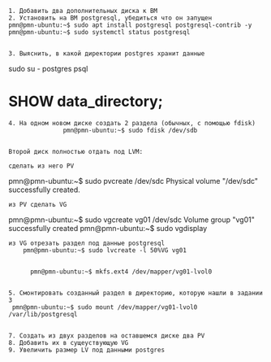 
    1. Добавить два дополнительных диска к ВМ
    2. Установить на ВМ postgresql, убедиться что он запущен
    pmn@pmn-ubuntu:~$ sudo apt install postgresql postgresql-contrib -y
    pmn@pmn-ubuntu:~$ sudo systemctl status postgresql


    3. Выяснить, в какой директории postgres хранит данные

sudo su - postgres
psql
# SHOW data_directory;

    4. На одном новом диске создать 2 раздела (обычных, с помощью fdisk)
                   pmn@pmn-ubuntu:~$ sudo fdisk /dev/sdb


    Второй диск полностью отдать под LVM:

    сделать из него PV

   pmn@pmn-ubuntu:~$ sudo pvcreate /dev/sdc
   Physical volume "/dev/sdc" successfully created.
    
    из PV сделать VG

   pmn@pmn-ubuntu:~$ sudo vgcreate vg01 /dev/sdc
   Volume group "vg01" successfully created
   pmn@pmn-ubuntu:~$ sudo vgdisplay 


    
    из VG отрезать раздел под данные postgresql
        pmn@pmn-ubuntu:~$ sudo lvcreate -l 50%VG vg01


          pmn@pmn-ubuntu:~$ mkfs.ext4 /dev/mapper/vg01-lvol0 


    5. Смонтировать созданный раздел в директорию, которую нашли в задании 3
     pmn@pmn-ubuntu:~$ sudo mount /dev/mapper/vg01-lvol0 /var/lib/postgresql

    
    7. Создать из двух разделов на оставшемся диске два PV
    8. Добавить их в сущеуствующую VG
    9. Увеличить размер LV под данными postgres
